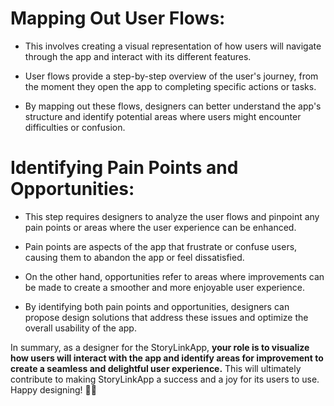 
# Mapping Out User Flows: 

- This involves creating a visual representation of how users will navigate through the app and interact with its different features. 

- User flows provide a step-by-step overview of the user's journey, from the moment they open the app to completing specific actions or tasks. 

- By mapping out these flows, designers can better understand the app's structure and identify potential areas where users might encounter difficulties or confusion.

# Identifying Pain Points and Opportunities: 

- This step requires designers to analyze the user flows and pinpoint any pain points or areas where the user experience can be enhanced. 

- Pain points are aspects of the app that frustrate or confuse users, causing them to abandon the app or feel dissatisfied. 

- On the other hand, opportunities refer to areas where improvements can be made to create a smoother and more enjoyable user experience. 

- By identifying both pain points and opportunities, designers can propose design solutions that address these issues and optimize the overall usability of the app.

In summary, as a designer for the StoryLinkApp, **your role is to visualize how users will interact with the app and identify areas for improvement to create a seamless and delightful user experience.** This will ultimately contribute to making StoryLinkApp a success and a joy for its users to use. Happy designing! 🎨📱




